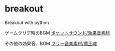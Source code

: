 # breakout
Breakout with python



ゲームクリア時のBGM
<a href="https://pocket-se.info/">ポケットサウンド/効果音素材</a>

その他の効果音、BGM
<a href="" title="フリー音楽素材/魔王魂" target="_blank">フリー音楽素材/魔王魂</a>
